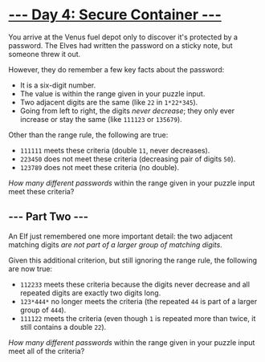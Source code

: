 # [--- Day 4: Secure Container ---](https://adventofcode.com/2019/day/4)

You arrive at the Venus fuel depot only to discover it's protected by a password. The Elves had written the password on a sticky note, but someone threw it out.

However, they do remember a few key facts about the password:
- It is a six-digit number.
- The value is within the range given in your puzzle input.
- Two adjacent digits are the same (like ``22`` in ``1*22*345``).
- Going from left to right, the digits *never decrease*; they only ever increase or stay the same (like ``111123`` or ``135679``).

Other than the range rule, the following are true:
- ``111111`` meets these criteria (double ``11``, never decreases).
- ``223450`` does not meet these criteria (decreasing pair of digits ``50``).
- ``123789`` does not meet these criteria (no double).

*How many different passwords* within the range given in your puzzle input meet these criteria?


## --- Part Two ---

An Elf just remembered one more important detail: the two adjacent matching digits *are not part of a larger group of matching digits*.

Given this additional criterion, but still ignoring the range rule, the following are now true:
- ``112233`` meets these criteria because the digits never decrease and all repeated digits are exactly two digits long.
- ``123*444*`` no longer meets the criteria (the repeated ``44`` is part of a larger group of ``444``).
- ``111122`` meets the criteria (even though ``1`` is repeated more than twice, it still contains a double ``22``).

*How many different passwords* within the range given in your puzzle input meet all of the criteria?
